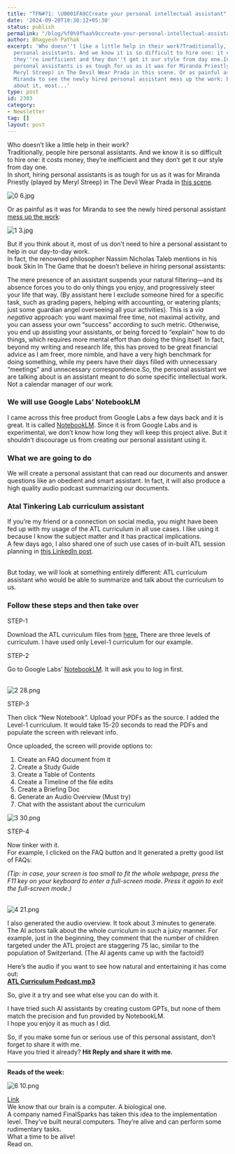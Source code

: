 ```yaml
---
title: "TFN#71: \U0001FA9CCreate your personal intellectual assistant"
date: '2024-09-20T10:30:12+05:30'
status: publish
permalink: "/blog/%f0%9f%aa%9ccreate-your-personal-intellectual-assistant"
author: Bhagyesh Pathak
excerpt: 'Who doesn''t like a little help in their work?Traditionally, people hire
  personal assistants. And we know it is so difficult to hire one: it costs money,
  they''re inefficient and they don''t get it our style from day one.In short, hiring
  personal assistants is as tough for us as it was for Miranda Priestly (played by
  Meryl Streep) in The Devil Wear Prada in this scene. Or as painful as it was for
  Miranda to see the newly hired personal assistant mess up the work: But if you think
  about it, most...'
type: post
id: 2303
category:
- Newsletter
tag: []
layout: post
---
```


Who doesn’t like a little help in their work?  
Traditionally, people hire personal assistants. And we know it is so difficult to hire one: it costs money, they’re inefficient and they don’t get it our style from day one.  
In short, hiring personal assistants is as tough for us as it was for Miranda Priestly (played by Meryl Streep) in The Devil Wear Prada in [this scene](https://www.youtube.com/watch?v=b2f2Kqt_KcE).

![0 6.jpg](https://embed.filekitcdn.com/e/tkwVjiL2WnM6sb9P2ZThes/i28C2VPdHcytJfETLGfQJj)

Or as painful as it was for Miranda to see the newly hired personal assistant [mess up the work](https://www.youtube.com/watch?v=jjiJ-aeBj9Y):

![1 3.jpg](https://embed.filekitcdn.com/e/tkwVjiL2WnM6sb9P2ZThes/qjAggKUk4E7Ene2cCmPzpR)

But if you think about it, most of us don’t need to hire a personal assistant to help in our day-to-day work.  
In fact, the renowned philosopher Nassim Nicholas Taleb mentions in his book Skin In The Game that he doesn’t believe in hiring personal assistants:

The mere presence of an assistant suspends your natural filtering—and its absence forces you to do only things you enjoy, and progressively steer your life that way. (By assistant here I exclude someone hired for a specific task, such as grading papers, helping with accounting, or watering plants; just some guardian angel overseeing all your activities). This is a *via negativa* approach: you want maximal free time, not maximal activity, and you can assess your own “success” according to such metric. Otherwise, you end up assisting your assistants, or being forced to “explain” how to do things, which requires more mental effort than doing the thing itself. In fact, beyond my writing and research life, this has proved to be great financial advice as I am freer, more nimble, and have a very high benchmark for doing something, while my peers have their days filled with unnecessary “meetings” and unnecessary correspondence.So, the personal assistant we are talking about is an assistant meant to do some specific intellectual work. Not a calendar manager of our work.

### We will use Google Labs’ NotebookLM

I came across this free product from Google Labs a few days back and it is great. It is called [NotebookLM](https://notebooklm.google.com/). Since it is from Google Labs and is experimental, we don’t know how long they will keep this project alive. But it shouldn’t discourage us from creating our personal assistant using it.

### What we are going to do

We will create a personal assistant that can read our documents and answer questions like an obedient and smart assistant. In fact, it will also produce a high quality audio podcast summarizing our documents.

### Atal Tinkering Lab curriculum assistant

If you’re my friend or a connection on social media, you might have been fed up with my usage of the ATL curriculum in all use cases. I like using it because I know the subject matter and it has practical implications.  
A few days ago, I also shared one of such use cases of in-built ATL session planning in [this LinkedIn post](https://www.linkedin.com/posts/bhagyeshpathak_replace-equip-ataltinkeringlab-activity-7236327006672482304-3puj).  
​

But today, we will look at something entirely different: ATL curriculum assistant who would be able to summarize and talk about the curriculum to us.

### Follow these steps and then take over

STEP-1

Download the ATL curriculum files from [here.](https://www.aim.gov.in/atl-tinkering-cirriculam.php) There are three levels of curriculum. I have used only Level-1 curriculum for our example.

STEP-2

Go to Google Labs’ [NotebookLM](https://notebooklm.google.com/). It will ask you to log in first.  
​

![2 28.png](https://embed.filekitcdn.com/e/tkwVjiL2WnM6sb9P2ZThes/p5RUV3ddQi85916gcrKaeY)

STEP-3

Then click “New Notebook”. Upload your PDFs as the source. I added the Level-1 curriculum. It would take 15-20 seconds to read the PDFs and populate the screen with relevant info.

Once uploaded, the screen will provide options to:

1. Create an FAQ document from it
2. Create a Study Guide
3. Create a Table of Contents
4. Create a Timeline of the file edits
5. Create a Briefing Doc
6. Generate an Audio Overview (Must try)
7. Chat with the assistant about the curriculum

![3 30.png](https://embed.filekitcdn.com/e/tkwVjiL2WnM6sb9P2ZThes/bRfvAevKgdvvZKDfmrN6JH)

STEP-4

Now tinker with it.  
For example, I clicked on the FAQ button and It generated a pretty good list of FAQs:

*(Tip: in case, your screen is too small to fit the whole webpage, press the F11 key on your keyboard to enter a full-screen mode. Press it again to exit the full-screen mode.)*​  
​

![4 21.png](https://embed.filekitcdn.com/e/tkwVjiL2WnM6sb9P2ZThes/4mmZVHifoa31QzDKBKxNGn)

I also generated the audio overview. It took about 3 minutes to generate. The AI actors talk about the whole curriculum in such a juicy manner. For example, just in the beginning, they comment that the number of children targeted under the ATL project are staggering 75 lac, similar to the population of Switzerland. (The AI agents came up with the factoid!)

Here’s the audio if you want to see how natural and entertaining it has come out:  
​[**ATL Curriculum Podcast.mp3**](https://download.filekitcdn.com/d/tkwVjiL2WnM6sb9P2ZThes/scoFu61czXaZ5wo19JBj6E)​

So, give it a try and see what else you can do with it.

I have tried such AI assistants by creating custom GPTs, but none of them match the precision and fun provided by NotebookLM.  
I hope you enjoy it as much as I did.

So, if you make some fun or serious use of this personal assistant, don’t forget to share it with me.  
Have you tried it already? **Hit Reply and share it with me.**

---

**Reads of the week:**

![6 10.png](https://embed.filekitcdn.com/e/tkwVjiL2WnM6sb9P2ZThes/e6vysEeGa24YCn8Ln1feGp)

​[Link](https://www.livescience.com/technology/artificial-intelligence/these-living-computers-are-made-from-human-neurons)​  
We know that our brain is a computer. A biological one.  
A company named FinalSparks has taken this idea to the implementation level. They’ve built neural computers. They’re alive and can perform some rudimentary tasks.  
What a time to be alive!  
Read on.